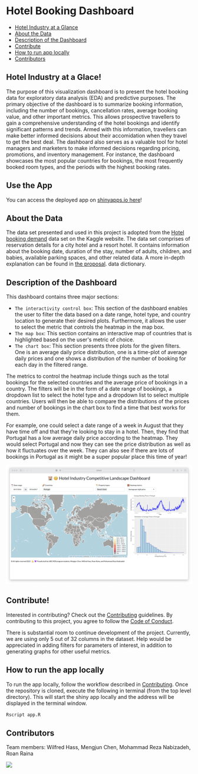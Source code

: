 # Hotel Booking Dashboard

- [Hotel Industry at a Glance](#hotel-industry-at-a-glace)
- [About the Data](#about-the-data)
- [Description of the Dashboard](#description-of-the-dashboard)
- [Contribute](#contribute)
- [How to run app locally](#how-to-run-the-app-locally)
- [Contributors](#contributors)

## Hotel Industry at a Glace!

The purpose of this visualization dashboard is to present the hotel booking data for exploratory data analysis (EDA) and predictive purposes.
The primary objective of the dashboard is to summarize booking information, including the number of bookings, cancellation rates, average booking value, and other important metrics.
This allows prospective travellers to gain a comprehensive understanding of the hotel bookings and identify significant patterns and trends.
Armed with this information, travellers can make better informed decisions about their accomidation when they travel to get the best deal.
The dashboard also serves as a valuable tool for hotel managers and marketers to make informed decisions regarding pricing, promotions, and inventory management.
For instance, the dashboard showcases the most popular countries for bookings, the most frequently booked room types, and the periods with the highest booking rates.

## Use the App

You can access the deployed app on [shinyapps.io here](https://wilfhass.shinyapps.io/shiny_hotel_booking/)!

## About the Data

The data set presented and used in this project is adopted from the
[Hotel booking
demand](https://www.kaggle.com/datasets/jessemostipak/hotel-booking-demand)
data set on the Kaggle website. The data set comprises of reservation
details for a city hotel and a resort hotel. It contains information
about the booking date, duration of the stay, number of adults,
children, and babies, available parking spaces, and other related data.
A more in-depth explanation can be found in [the proposal](Proposal.md).
data dictionary.

## Description of the Dashboard

This dashboard contains three major sections:

-   `The interactivity control box`: This section of the dashboard
    enables the user to filter the data based on a date range, hotel type,
    and country location to generate their desired plots. Furthermore, it 
    allows the user to select the metric that controls the heatmap in the map box.
-   `The map box`: This section contains an interactive map of countries
    that is highlighted based on the user's metric of choice.
-   `The chart box`: This section presents three plots for the given filters.
    One is an average daily price distribution, one is a time-plot of average daily prices and 
    one shows a distribution of the number of booking for each day in the filtered
    range.

The metrics to control the heatmap include things such as the total bookings for 
the selected countries and the average price of bookings in a country. The filters will be in
the form of a date range of bookings, a dropdown list to select the
hotel type and a dropdown list to select multiple countries. Users will
then be able to compare the distributions of the prices and number of bookings in the 
chart box to find a time that best works for them.

For example, one could select a date range of a week in August that they have time off and 
that they're looking to stay in a hotel. Then, they find that Portugal has a low average 
daily price according to the heatmap. They would select Portugal and now they can see the price
distribution as well as how it fluctuates over the week. They can also see if there are lots of 
bookings in Portugal as it might be a super popular place this time of year!

![](img/ui.png)


## Contribute!
Interested in contributing? Check out the [Contributing](CONTRIBUTING.md) guidelines. By contributing to this project, you agree to follow the [Code of Conduct](CODE_OF_CONDUCT.md).

There is substantial room to continue development of the project. Currently, we are using only 5 out of 32 columns in the dataset. Help would be appreciated in adding filters for parameters of interest, in addition to generating graphs for other useful metrics. 

## How to run the app locally
To run the app locally, follow the workflow described in [Contributing](CONTRIBUTING.md). Once the repository is cloned, execute the following in terminal (from the top level directory). This will start the shiny app locally and the address will be displayed in the terminal window. 
```bash
Rscript app.R
```

## Contributors
Team members: Wilfred Hass, Mengjun Chen, Mohammad Reza Nabizadeh, Roan
Raina

<a href="https://github.com/UBC-MDS/shiny_hotel_booking/graphs/contributors">
  <img src="https://contrib.rocks/image?repo=UBC-MDS/shiny_hotel_booking&max=1000" />
</a>
